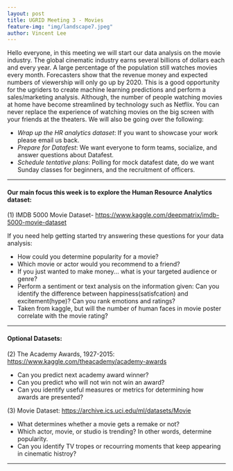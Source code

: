 ```yaml
---
layout: post
title: UGRID Meeting 3 - Movies
feature-img: "img/landscape7.jpeg"
author: Vincent Lee
---
```


Hello everyone, in this meeting we will start our data analysis on the movie industry. The global cinematic industry earns several billions of dollars each and every year. A large percentage of the population still watches movies every month. Forecasters show that the revenue money and expected numbers of viewership will only go up by 2020. This is a good opportunity for the ugriders to create machine learning predictions and perform a sales/marketing analysis. Although, the number of people watching movies at home have become streamlined by technology such as Netflix. You can never replace the experience of watching movies on the big screen with your friends at the theaters. We will also be going over the following:
- *Wrap up the HR analytics dataset*: If you want to showcase your work please email us back.
- *Prepare for Datafest*: We want everyone to form teams, socialize, and answer questions about Datafest.
- *Schedule tentative plans*: Polling for mock datafest date, do we want Sunday classes for beginners, and the recruitment of officers.

---

#### Our main focus this week is to explore the Human Resource Analytics dataset:

(1) IMDB 5000 Movie Dataset- <https://www.kaggle.com/deepmatrix/imdb-5000-movie-dataset>

If you need help getting started try answering these questions for your data analysis:

- How could you determine popularity for a movie?
- Which movie or actor would you recommend to a friend?
- If you just wanted to make money... what is your targeted audience or genre?
- Perform a sentiment or text analysis on the information given: Can you identify the difference between happiness(satisfcation) and excitement(hype)? Can you rank emotions and ratings? 
- Taken from kaggle, but will the number of human faces in movie poster correlate with the movie rating?

---

#### Optional Datasets:

(2) The Academy Awards, 1927-2015: <https://www.kaggle.com/theacademy/academy-awards>

- Can you predict next academy award winner?
- Can you predict who will not win not win an award?
- Can you identify useful measures or metrics for determining how awards are presented?

(3) Movie Dataset: <https://archive.ics.uci.edu/ml/datasets/Movie>

- What determines whether a movie gets a remake or not?
- Which actor, movie, or studio is trending? In other words, determine popularity.
- Can you identify TV tropes or recourring moments that keep appearing in cinematic histroy?

---

